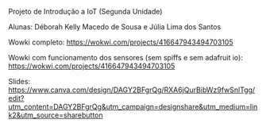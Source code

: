 Projeto de Introdução a IoT (Segunda Unidade)

Alunas: Déborah Kelly Macedo de Sousa e Júlia Lima dos Santos

Wowki completo: https://wokwi.com/projects/416647943494703105

Wowki com funcionamento dos sensores (sem spiffs e sem adafruit io): https://wokwi.com/projects/416647943494703105

Slides: https://www.canva.com/design/DAGY2BFgrQg/RXA6jQurBibWz9fwSnlTgg/edit?utm_content=DAGY2BFgrQg&utm_campaign=designshare&utm_medium=link2&utm_source=sharebutton
